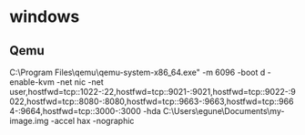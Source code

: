 # windows

## Qemu

C:\Program Files\qemu\qemu-system-x86_64.exe" -m 6096 -boot d -enable-kvm -net nic -net user,hostfwd=tcp::1022-:22,hostfwd=tcp::9021-:9021,hostfwd=tcp::9022-:9022,hostfwd=tcp::8080-:8080,hostfwd=tcp::9663-:9663,hostfwd=tcp::9664-:9664,hostfwd=tcp::3000-:3000  -hda C:\Users\egune\Documents\my-image.img -accel hax -nographic
